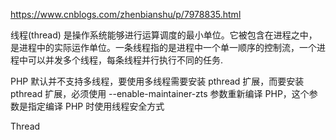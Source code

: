 https://www.cnblogs.com/zhenbianshu/p/7978835.html

线程(thread) 是操作系统能够进行运算调度的最小单位。它被包含在进程之中，是进程中的实际运作单位。一条线程指的是进程中一个单一顺序的控制流，一个进程中可以并发多个线程，每条线程并行执行不同的任务.

PHP 默认并不支持多线程，要使用多线程需要安装 pthread 扩展，而要安装 pthread 扩展，必须使用 --enable-maintainer-zts 参数重新编译 PHP，这个参数是指定编译 PHP 时使用线程安全方式

Thread